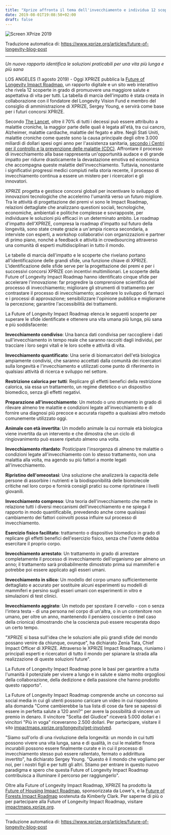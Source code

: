 ```yaml
---
title: "Xprize affronta il tema dell'invecchiamento e individua 12 scoperte per la longevità umana"
date: 2019-08-01T19:08:50+02:00
draft: false
---
```

![Screen XPrize 2019](/rjevolution/images/news/2019-xprize.jpg)

Traduzione automatica di: https://www.xprize.org/articles/future-of-longevity-blog-post

---

*Un nuovo rapporto identifica le soluzioni praticabili per una vita più lunga e più sana*

LOS ANGELES (1 agosto 2019) - Oggi XPRIZE pubblica la [Future of Longevity Impact Roadmap](https://impactmaps.xprize.org/longevity), un rapporto digitale e un sito web interattivo che rivela 12 scoperte in grado di promuovere una maggiore salute e aspettativa di vita per tutti. La tabella di marcia dell'impatto è stata creata in collaborazione con il fondatore del Longevity Vision Fund e membro del consiglio di amministrazione di XPRIZE, Sergey Young, e servirà come base per i futuri concorsi XPRIZE.

Secondo [The Lancet](https://www.thelancet.com/journals/lancet/article/PIIS0140-6736%2816%2931012-1/fulltext), oltre il 70% di tutti i decessi può essere attribuito a malattie croniche, la maggior parte delle quali è legata all'età, tra cui cancro, Alzheimer, malattie cardiache, malattie del fegato e altre. Negli Stati Uniti, malattie croniche come queste sono la causa principale degli oltre 3.000 miliardi di dollari spesi ogni anno per l'assistenza sanitaria, [secondo i Centri per il controllo e la prevenzione delle malattie (CDC)](https://www.cdc.gov/chronicdisease/about/index.htm). Affrontare il processo di invecchiamento alla base rappresenta un'opportunità audace e di grande impatto per ridurre drasticamente la devastazione emotiva ed economica che accompagna queste malattie dell'invecchiamento. Tuttavia, nonostante i significativi progressi medici compiuti nella storia recente, il processo di invecchiamento continua a essere un mistero per i ricercatori e gli innovatori.  

XPRIZE progetta e gestisce concorsi globali per incentivare lo sviluppo di innovazioni tecnologiche che accelerino l'umanità verso un futuro migliore. Tra le attività di progettazione dei premi vi sono le Impact Roadmap, relazioni dettagliate che analizzano questioni sociali, tecnologiche, economiche, ambientali e politiche complesse e sovrapposte, per individuare le soluzioni più efficaci in un determinato ambito. Le roadmap d'impatto dell'XPRIZE, compresa la roadmap d'impatto sul futuro della longevità, sono state create grazie a un'ampia ricerca secondaria, a interviste con esperti, a workshop collaborativi con organizzazioni e partner di primo piano, nonché a feedback e attività in crowdsourcing attraverso una comunità di esperti multidisciplinari in tutto il mondo.

Le tabelle di marcia dell'impatto e le scoperte che rivelano portano all'identificazione delle grandi sfide, una funzione chiave di XPRIZE. L'identificazione delle sfide serve per la progettazione dei premi e per i successivi concorsi XPRIZE con incentivi multimilionari. Le scoperte della Future of Longevity Impact Roadmap hanno identificato cinque sfide per accelerare l'innovazione: far progredire la comprensione scientifica del processo di invecchiamento; migliorare gli strumenti di trattamento per contrastare il processo di invecchiamento; accelerare lo sviluppo di farmaci e i processi di approvazione; sensibilizzare l'opinione pubblica e migliorarne la percezione; garantire l'accessibilità dei trattamenti.  

La Future of Longevity Impact Roadmap elenca le seguenti scoperte per superare le sfide identificate e ottenere una vita umana più lunga, più sana e più soddisfacente:

**Invecchiamento condiviso**: Una banca dati condivisa per raccogliere i dati sull'invecchiamento in tempo reale che saranno raccolti dagli individui, per tracciare i loro segni vitali e le loro scelte e attività di vita.

**Invecchiamento quantificato**: Una serie di biomarcatori dell'età biologica ampiamente condivisi, che saranno accettati dalla comunità dei ricercatori sulla longevità e l'invecchiamento e utilizzati come punto di riferimento in qualsiasi attività di ricerca e sviluppo nel settore.

**Restrizione calorica per tutti**: Replicare gli effetti benefici della restrizione calorica, sia essa un trattamento, un regime dietetico o un dispositivo biomedico, senza gli effetti negativi.

**Preparazione all'invecchiamento**: Un metodo o uno strumento in grado di rilevare almeno tre malattie e condizioni legate all'invecchiamento e di fornire una diagnosi più precoce e accurata rispetto a qualsiasi altro metodo comunemente utilizzato oggi.

**Animale con età invertita**: Un modello animale la cui normale età biologica viene invertita da un intervento e che dimostra che un ciclo di ringiovanimento può essere ripetuto almeno una volta.

**Invecchiamento ritardato**: Posticipare l'insorgenza di almeno tre malattie o condizioni legate all'invecchiamento con lo stesso trattamento, non una malattia alla volta, ma agendo su più fattori a monte legati all'invecchiamento.

**Ripristino dell'omeostasi**: Una soluzione che analizzerà la capacità delle persone di assorbire i nutrienti e la biodisponibilità delle biomolecole critiche nel loro corpo e fornirà consigli pratici su come ripristinare i livelli giovanili.

**Invecchiamento compreso**: Una teoria dell'invecchiamento che mette in relazione tutti i diversi meccanismi dell'invecchiamento e ne spiega il rapporto in modo quantificabile, prevedendo anche come qualsiasi cambiamento dei fattori coinvolti possa influire sul processo di invecchiamento.

**Esercizio fisico facilitato**: trattamento o dispositivo biomedico in grado di replicare gli effetti benefici dell'esercizio fisico, senza che l'utente debba esercitare il proprio corpo. 

**Invecchiamento arrestato**: Un trattamento in grado di arrestare completamente il processo di invecchiamento dell'organismo per almeno un anno; il trattamento sarà probabilmente dimostrato prima sui mammiferi e potrebbe poi essere applicato agli esseri umani.

**Invecchiamento in silico**: Un modello del corpo umano sufficientemente dettagliato e accurato per sostituire alcuni esperimenti su modelli di mammiferi e persino sugli esseri umani con esperimenti in vitro e simulazioni di test clinici.
 
**Invecchiamento aggirato**: Un metodo per spostare il cervello - con o senza l'intera testa - di una persona nel corpo di un'altra, o in un contenitore non umano, per oltre un anno, mantenendo il pensiero cosciente o (nel caso della crionica) dimostrando che la coscienza può essere recuperata dopo un certo tempo.

"XPRIZE si basa sull'idea che le soluzioni alle più grandi sfide del mondo possano venire da chiunque, ovunque", ha dichiarato Zenia Tata, Chief Impact Officer di XPRIZE. Attraverso le XPRIZE Impact Roadmaps, riuniamo i principali esperti e ricercatori di tutto il mondo per spianare la strada alla realizzazione di queste soluzioni future".

La Future of Longevity Impact Roadmap pone le basi per garantire a tutta l'umanità il potenziale per vivere a lungo e in salute e siamo molto orgogliosi della collaborazione, della dedizione e della passione che hanno prodotto questo rapporto".

La Future of Longevity Impact Roadmap comprende anche un concorso sui social media in cui gli utenti possono caricare un video in cui rispondono alla domanda "Come cambierebbe la tua lista di cose da fare se sapessi di essere in perfetta salute a 120 anni?" per avere la possibilità di vincere un premio in denaro. Il vincitore "Scelta del Giudice" riceverà 5.000 dollari e i vincitori "Più in voga" riceveranno 2.500 dollari. Per partecipare, visitare il sito [impactmaps.xprize.org/longevity/get-involved](https://impactmaps.xprize.org/longevity/get-involved).

"Siamo sull'orlo di una rivoluzione della longevità: un mondo in cui tutti possono vivere una vita lunga, sana e di qualità, in cui le malattie finora incurabili possono essere finalmente curate e in cui il processo di invecchiamento stesso può essere rallentato, fermato o addirittura invertito", ha dichiarato Sergey Young. "Questo è il mondo che vogliamo per noi, per i nostri figli e per tutti gli altri. Stiamo per entrare in questo nuovo paradigma e spero che questa Future of Longevity Impact Roadmap contribuisca a illuminare il percorso per raggiungerlo".

Oltre alla Future of Longevity Impact Roadmap, XPRIZE ha prodotto la [Future of Housing Impact Roadmap](https://impactmaps.xprize.org/housing), sponsorizzata da Lowe's, e la [Future of Forests Impact Roadmap](https://impactmaps.xprize.org/forests) sostenuta da Kimberly Clark. Per saperne di più o per partecipare alla Future of Longevity Impact Roadmap, visitare [impactmaps.xprize.org](https://impactmaps.xprize.org/).

---

Traduzione automatica di: https://www.xprize.org/articles/future-of-longevity-blog-post


